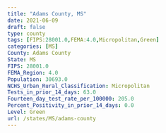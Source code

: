 ```yaml
---
title: "Adams County, MS"
date: 2021-06-09
draft: false
type: county
tags: [FIPS:28001.0,FEMA:4.0,Micropolitan,Green]
categories: [MS]
County: Adams County
State: MS
FIPS: 28001.0
FEMA_Region: 4.0
Population: 30693.0
NCHS_Urban_Rural_Classification: Micropolitan
Tests_in_prior_14_days: 63.0
Fourteen_day_test_rate_per_100000: 205.0
Percent_Positivity_in_prior_14_days: 0.0
Level: Green
url: /states/MS/adams-county
---
```



